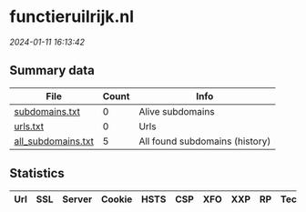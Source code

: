 # functieruilrijk.nl
*2024-01-11 16:13:42*
## Summary data
| File       | Count | Info |
|------------|-------|------|
|[subdomains.txt](/data/functieruilrijk.nl/subdomains.txt)|0|Alive subdomains|
|[urls.txt](/data/functieruilrijk.nl/urls.txt)|0|Urls|
|[all_subdomains.txt](/data/functieruilrijk.nl/all_subdomains.txt)|5|All found subdomains (history)|
## Statistics
| Url | SSL | Server | Cookie | HSTS | CSP | XFO | XXP | RP | Tech |Title |
|------------|-------|------|------|------|------|------|------|------|------|------|